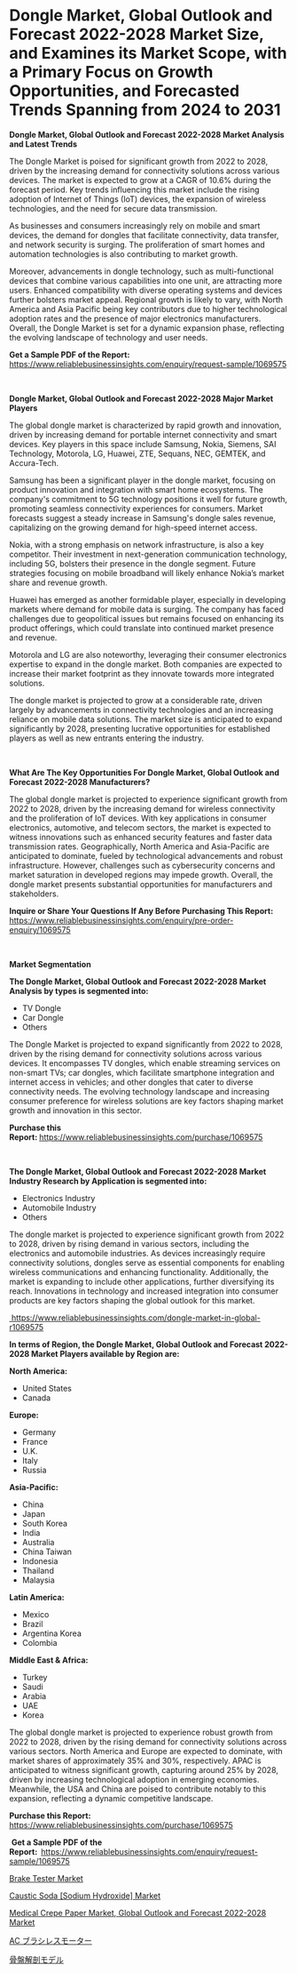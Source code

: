 <p><h1>Dongle Market, Global Outlook and Forecast 2022-2028 Market Size, and Examines its Market Scope, with a Primary Focus on Growth Opportunities, and Forecasted Trends Spanning from 2024 to 2031</h1></p><p><strong>Dongle Market, Global Outlook and Forecast 2022-2028 Market Analysis and Latest Trends</strong></p>
<p><p>The Dongle Market is poised for significant growth from 2022 to 2028, driven by the increasing demand for connectivity solutions across various devices. The market is expected to grow at a CAGR of 10.6% during the forecast period. Key trends influencing this market include the rising adoption of Internet of Things (IoT) devices, the expansion of wireless technologies, and the need for secure data transmission.</p><p>As businesses and consumers increasingly rely on mobile and smart devices, the demand for dongles that facilitate connectivity, data transfer, and network security is surging. The proliferation of smart homes and automation technologies is also contributing to market growth.</p><p>Moreover, advancements in dongle technology, such as multi-functional devices that combine various capabilities into one unit, are attracting more users. Enhanced compatibility with diverse operating systems and devices further bolsters market appeal. Regional growth is likely to vary, with North America and Asia Pacific being key contributors due to higher technological adoption rates and the presence of major electronics manufacturers. Overall, the Dongle Market is set for a dynamic expansion phase, reflecting the evolving landscape of technology and user needs.</p></p>
<p><strong>Get a Sample PDF of the Report:&nbsp;</strong> <a href="https://www.reliablebusinessinsights.com/enquiry/request-sample/1069575">https://www.reliablebusinessinsights.com/enquiry/request-sample/1069575</a></p>
<p>&nbsp;</p>
<p><strong>Dongle Market, Global Outlook and Forecast 2022-2028 Major Market Players</strong></p>
<p><p>The global dongle market is characterized by rapid growth and innovation, driven by increasing demand for portable internet connectivity and smart devices. Key players in this space include Samsung, Nokia, Siemens, SAI Technology, Motorola, LG, Huawei, ZTE, Sequans, NEC, GEMTEK, and Accura-Tech.</p><p>Samsung has been a significant player in the dongle market, focusing on product innovation and integration with smart home ecosystems. The company's commitment to 5G technology positions it well for future growth, promoting seamless connectivity experiences for consumers. Market forecasts suggest a steady increase in Samsung's dongle sales revenue, capitalizing on the growing demand for high-speed internet access.</p><p>Nokia, with a strong emphasis on network infrastructure, is also a key competitor. Their investment in next-generation communication technology, including 5G, bolsters their presence in the dongle segment. Future strategies focusing on mobile broadband will likely enhance Nokia’s market share and revenue growth.</p><p>Huawei has emerged as another formidable player, especially in developing markets where demand for mobile data is surging. The company has faced challenges due to geopolitical issues but remains focused on enhancing its product offerings, which could translate into continued market presence and revenue.</p><p>Motorola and LG are also noteworthy, leveraging their consumer electronics expertise to expand in the dongle market. Both companies are expected to increase their market footprint as they innovate towards more integrated solutions.</p><p>The dongle market is projected to grow at a considerable rate, driven largely by advancements in connectivity technologies and an increasing reliance on mobile data solutions. The market size is anticipated to expand significantly by 2028, presenting lucrative opportunities for established players as well as new entrants entering the industry.</p></p>
<p>&nbsp;</p>
<p><strong>What Are The Key Opportunities For Dongle Market, Global Outlook and Forecast 2022-2028 Manufacturers?</strong></p>
<p><p>The global dongle market is projected to experience significant growth from 2022 to 2028, driven by the increasing demand for wireless connectivity and the proliferation of IoT devices. With key applications in consumer electronics, automotive, and telecom sectors, the market is expected to witness innovations such as enhanced security features and faster data transmission rates. Geographically, North America and Asia-Pacific are anticipated to dominate, fueled by technological advancements and robust infrastructure. However, challenges such as cybersecurity concerns and market saturation in developed regions may impede growth. Overall, the dongle market presents substantial opportunities for manufacturers and stakeholders.</p></p>
<p><strong>Inquire or Share Your Questions If Any Before Purchasing This Report:</strong> <a href="https://www.reliablebusinessinsights.com/enquiry/pre-order-enquiry/1069575">https://www.reliablebusinessinsights.com/enquiry/pre-order-enquiry/1069575</a></p>
<p>&nbsp;</p>
<p><strong>Market Segmentation</strong></p>
<p><strong>The Dongle Market, Global Outlook and Forecast 2022-2028 Market Analysis by types is segmented into:</strong></p>
<p><ul><li>TV Dongle</li><li>Car Dongle</li><li>Others</li></ul></p>
<p><p>The Dongle Market is projected to expand significantly from 2022 to 2028, driven by the rising demand for connectivity solutions across various devices. It encompasses TV dongles, which enable streaming services on non-smart TVs; car dongles, which facilitate smartphone integration and internet access in vehicles; and other dongles that cater to diverse connectivity needs. The evolving technology landscape and increasing consumer preference for wireless solutions are key factors shaping market growth and innovation in this sector.</p></p>
<p><strong>Purchase this Report:&nbsp;</strong><a href="https://www.reliablebusinessinsights.com/purchase/1069575">https://www.reliablebusinessinsights.com/purchase/1069575</a></p>
<p>&nbsp;</p>
<p><strong>The Dongle Market, Global Outlook and Forecast 2022-2028 Market Industry Research by Application is segmented into:</strong></p>
<p><ul><li>Electronics Industry</li><li>Automobile Industry</li><li>Others</li></ul></p>
<p><p>The dongle market is projected to experience significant growth from 2022 to 2028, driven by rising demand in various sectors, including the electronics and automobile industries. As devices increasingly require connectivity solutions, dongles serve as essential components for enabling wireless communications and enhancing functionality. Additionally, the market is expanding to include other applications, further diversifying its reach. Innovations in technology and increased integration into consumer products are key factors shaping the global outlook for this market.</p></p>
<p><a href="https://www.reliablebusinessinsights.com/dongle-market-in-global-r1069575">&nbsp;https://www.reliablebusinessinsights.com/dongle-market-in-global-r1069575</a></p>
<p><strong>In terms of Region, the Dongle Market, Global Outlook and Forecast 2022-2028 Market Players available by Region are:</strong></p>
<p>
    <p> <strong> North America: </strong>
        <ul>
            <li>United States</li>
            <li>Canada</li>
        </ul>
        </p> 
    <p> <strong> Europe: </strong>
        <ul>
            <li>Germany</li>
            <li>France</li>
            <li>U.K.</li>
            <li>Italy</li>
            <li>Russia</li>
        </ul>
        </p> 
    <p> <strong> Asia-Pacific: </strong>
        <ul>
            <li>China</li>
            <li>Japan</li>
            <li>South Korea</li>
            <li>India</li>
            <li>Australia</li>
            <li>China Taiwan</li>
            <li>Indonesia</li>
            <li>Thailand</li>
            <li>Malaysia</li>
        </ul>
        </p> 
    <p> <strong> Latin America: </strong>
        <ul>
            <li>Mexico</li>
            <li>Brazil</li>
            <li>Argentina Korea</li>
            <li>Colombia</li>
        </ul>
        </p> 
    <p> <strong> Middle East & Africa: </strong>
        <ul>
            <li>Turkey</li>
            <li>Saudi</li>
            <li>Arabia</li>
            <li>UAE</li>
            <li>Korea</li>
        </ul>
    </p>
    </p>
<p><p>The global dongle market is projected to experience robust growth from 2022 to 2028, driven by the rising demand for connectivity solutions across various sectors. North America and Europe are expected to dominate, with market shares of approximately 35% and 30%, respectively. APAC is anticipated to witness significant growth, capturing around 25% by 2028, driven by increasing technological adoption in emerging economies. Meanwhile, the USA and China are poised to contribute notably to this expansion, reflecting a dynamic competitive landscape.</p></p>
<p><strong>Purchase this Report: </strong><a href="https://www.reliablebusinessinsights.com/purchase/1069575">https://www.reliablebusinessinsights.com/purchase/1069575</a></p>
<p>&nbsp;<strong>Get a Sample PDF of the Report:&nbsp;&nbsp;</strong><a href="https://www.reliablebusinessinsights.com/enquiry/request-sample/1069575">https://www.reliablebusinessinsights.com/enquiry/request-sample/1069575</a></p>
<p><strong></strong></p>
<p><p><a href="https://www.linkedin.com/pulse/brake-tester-market-investigation-industry-evolution-forecast-c8mme?trackingId=kZPgFzvVTbKB2EM5CHpqTg%3D%3D">Brake Tester Market</a></p><p><a href="https://medium.com/@karianerice/analyzing-caustic-soda-sodium-hydroxide-market-dynamics-and-growth-drivers-and-forecasted-for-3d9dc9941bc6">Caustic Soda [Sodium Hydroxide] Market</a></p><p><a href="https://github.com/mauripalmi/Market-Research-Report-List-5/blob/main/medical-crepe-paper-market-global-outlook-and-forecast-2022-2028-market.md">Medical Crepe Paper Market, Global Outlook and Forecast 2022-2028 Market</a></p><p><a href="https://medium.com/@mk4cronn/%E3%82%B0%E3%83%AD%E3%83%BC%E3%83%90%E3%83%ABac%E3%83%96%E3%83%A9%E3%82%B7%E3%83%AC%E3%82%B9%E3%83%A2%E3%83%BC%E3%82%BF%E3%83%BC%E5%B8%82%E5%A0%B4%E3%82%BB%E3%82%AF%E3%82%BF%E3%83%BC-2024%E5%B9%B4-2031%E5%B9%B4-%E5%B8%82%E5%A0%B4%E6%8C%87%E6%A8%99%E3%81%A8%E5%B8%82%E5%A0%B4%E6%88%A6%E7%95%A5%E3%81%AE%E6%B4%9E%E5%AF%9F-b5a295f864cb">AC ブラシレスモーター</a></p><p><a href="https://medium.com/@roseperez232/%E9%AA%A8%E7%9B%A4%E8%A7%A3%E5%89%96%E3%83%A2%E3%83%87%E3%83%AB%E5%B8%82%E5%A0%B4%E3%81%AE%E6%A6%82%E8%A6%81-2024%E5%B9%B4%E3%81%8B%E3%82%892031%E5%B9%B4%E3%81%BE%E3%81%A7%E3%81%AE%E4%B8%96%E7%95%8C%E5%B8%82%E5%A0%B4%E5%8B%95%E5%90%91%E3%81%A8%E5%B0%86%E6%9D%A5%E3%81%AE%E5%B1%95%E6%9C%9B-e467e0a3de6f">骨盤解剖モデル</a></p></p>